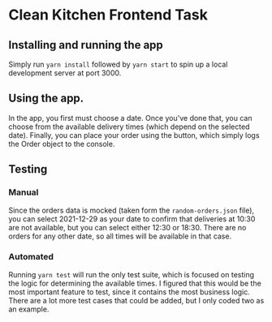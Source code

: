 # Clean Kitchen Frontend Task

## Installing and running the app

Simply run `yarn install` followed by `yarn start` to spin up a local development server at port 3000.

## Using the app.

In the app, you first must choose a date. Once you've done that, you can choose from the available delivery times (which depend on the selected date). Finally, you can place your
order using the button, which simply logs the Order object to the console.

## Testing

### Manual

Since the orders data is mocked (taken form the `random-orders.json` file), you can select 2021-12-29 as your date to confirm that deliveries at 10:30 are not available, but you can
select either 12:30 or 18:30. There are no orders for any other date, so all times will be available in that case.

### Automated

Running `yarn test` will run the only test suite, which is focused on testing the logic for
determining the available times. I figured that this would be the most important feature to test, since it contains the most business logic. There are a lot more test cases that could be added,
but I only coded two as an example.